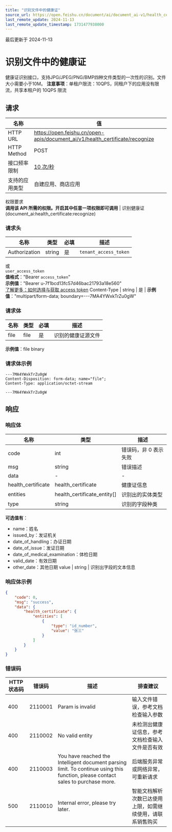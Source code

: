 ```yaml
---
title: "识别文件中的健康证"
source_url: https://open.feishu.cn/document/ai/document_ai-v1/health_certificate/recognize
last_remote_update: 2024-11-13
last_remote_update_timestamp: 1731477938000
---
```

最后更新于 2024-11-13

# 识别文件中的健康证

健康证识别接口，支持JPG/JPEG/PNG/BMP四种文件类型的一次性的识别。文件大小需要小于10M。
**注意事项**：单租户限流：10QPS，同租户下的应用没有限流，共享本租户的 10QPS 限流

## 请求
名称 | 值
---|---
HTTP URL | https://open.feishu.cn/open-apis/document_ai/v1/health_certificate/recognize
HTTP Method | POST
接口频率限制 | [10 次/秒](https://open.feishu.cn/document/ukTMukTMukTM/uUzN04SN3QjL1cDN)
支持的应用类型 | 自建应用、商店应用
权限要求  
            **调用该 API 所需的权限。开启其中任意一项权限即可调用** | 识别健康证(document_ai:health_certificate:recognize)

### 请求头

名称 | 类型 | 必填 | 描述
--- | --- | --- | ---
Authorization | string | 是 | `tenant_access_token`  
或  
`user_access_token`  
**值格式**："Bearer `access_token`"  
**示例值**："Bearer u-7f1bcd13fc57d46bac21793a18e560"  
[了解更多：如何选择与获取 access token](https://open.feishu.cn/document/uAjLw4CM/ugTN1YjL4UTN24CO1UjN/trouble-shooting/how-to-choose-which-type-of-token-to-use)
Content-Type | string | 是 | **示例值**："multipart/form-data; boundary=---7MA4YWxkTrZu0gW"

### 请求体

名称 | 类型 | 必填 | 描述
--- | --- | --- | ---
file | file | 是 | 识别的健康证源文件  
**示例值**：file binary

### 请求体示例

```HTTP
---7MA4YWxkTrZu0gW
Content-Disposition: form-data; name="file";
Content-Type: application/octet-stream

---7MA4YWxkTrZu0gW
```

## 响应

### 响应体

名称 | 类型 | 描述
--- | --- | ---
code | int | 错误码，非 0 表示失败
msg | string | 错误描述
data | \- | \-
health_certificate | health_certificate | 健康证信息
entities | health_certificate_entity\[\] | 识别出的实体类型
type | string | 识别的字段种类  
**可选值有**：  
- name：姓名  
- issued_by：发证机关  
- date_of_handling：办证日期  
- date_of_issue：发证日期  
- date_of_medical_examination：体检日期  
- valid_date：有效日期  
- other_date：其他日期
value | string | 识别出字段的文本信息

### 响应体示例
```json
{
    "code": 0,
    "msg": "success",
    "data": {
        "health_certificate": {
            "entities": [
                {
                    "type": "id_number",
                    "value": "张三"
                }
            ]
        }
    }
}
```

### 错误码

HTTP状态码 | 错误码 | 描述 | 排查建议
--- | --- | --- | ---
400 | 2110001 | Param is invalid | 输入文件错误，参考文档检查输入参数
400 | 2110002 | No valid entity | 未检测出健康证信息，参考文档检查输入文件是否有效
400 | 2110003 | You have reached the Intelligent document parsing limit. To continue using this function, please contact sales to purchase more. | 后端服务异常或网络异常，可重新请求
500 | 2110010 | Internal error, please try later. | 智能文档解析次数已达使用上限，如需继续使用，请联系销售购买

